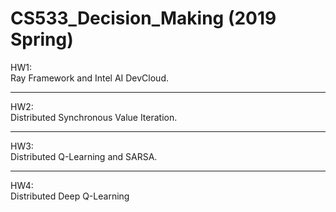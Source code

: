 # CS533_Decision_Making (2019 Spring)
HW1: <br />
Ray Framework and Intel AI DevCloud.

-----------------
HW2: <br />
Distributed Synchronous Value Iteration.

-----------------
HW3: <br />
Distributed Q-Learning and SARSA.

-----------------
HW4: <br />
Distributed Deep Q-Learning

